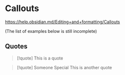# Callouts

https://help.obsidian.md/Editing+and+formatting/Callouts

(The list of examples below is still incomplete)

## Quotes

> [!quote]
> This is a quote

> [!quote] Someone Special
> This is another quote
